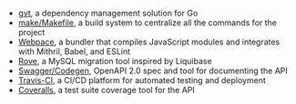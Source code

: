 - [gvt](https://github.com/FiloSottile/gvt/blob/master/README.old.md), a dependency management solution for Go
- [make/Makefile](https://www.gnu.org/software/make/manual/make.html), a build system to centralize all the commands for the project
- [Webpace](https://webpack.js.org/), a bundler that compiles JavaScript modules and integrates with Mithril, Babel, and ESLint
- [Rove](https://github.com/josephspurrier/rove), a MySQL migration tool inspired by Liquibase
- [Swagger/Codegen](https://swagger.io/tools/swagger-codegen/), OpenAPI 2.0 spec and tool for documenting the API
- [Travis-CI](https://travis-ci.org/), a CI/CD platform for automated testing and deployment
- [Coveralls](https://coveralls.io/), a test suite coverage tool for the API